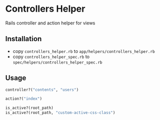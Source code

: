 # Controllers Helper

Rails controller and action helper for views

## Installation

* copy `controllers_helper.rb` to `app/helpers/controllers_helper.rb`
* copy `controllers_helper_spec.rb` to `spec/helpers/controllers_helper_spec.rb`

## Usage

```ruby
controller?("contents", "users")
```

```ruby
action?("index")
```

```ruby
is_active?(root_path)
is_active?(root_path, "custom-active-css-class")
```
